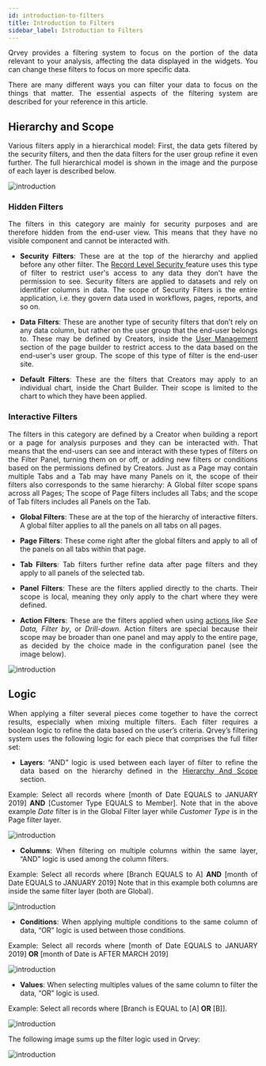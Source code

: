 ```yaml
---
id: introduction-to-filters
title: Introduction to Filters
sidebar_label: Introduction to Filters
---
```


<div style="text-align: justify">

Qrvey provides a filtering system to focus on the portion of the data relevant to your analysis, affecting the data displayed in the widgets. You can change these filters to focus on more specific data.

There are many different ways you can filter your data to focus on the things that matter. The essential aspects of the filtering system are described for your reference in this article.

## Hierarchy and Scope
Various filters apply in a hierarchical model: First, the data gets filtered by the security filters, and then the data filters for the user group refine it even further. The full hierarchical model is shown in the image and the purpose of each layer is described below.

![introduction](https://s3.amazonaws.com/cdn.qrvey.com/documentation_assets/ui-docs/filters/introduction/1intro.png#thumbnail-60)


### Hidden Filters
The filters in this category are mainly for security purposes and are therefore hidden from the end-user view. This means that they have no visible component and cannot be interacted with.

* **Security Filters**: These are at the top of the hierarchy and applied before any other filter. The <a href="/docs/admin/record-level-security/" target="_blank"> Record Level Security </a> feature uses this type of filter to restrict user's access to any data they don't have the permission to see. Security filters are applied to datasets and rely on identifier columns in data. 
The scope of Security Filters is the entire application, i.e. they govern data used in workflows, pages, reports, and so on.

* **Data Filters**: These are another type of security filters that don’t rely on any data column, but rather on the user group that the end-user belongs to. These may be defined by Creators, inside the <a href="/docs/ui-docs/builders/user-management/" target="_blank">User Management </a> section of the page builder to restrict access to the data based on the end-user's user group. 
The scope of this type of filter is the end-user site.

* **Default Filters**: These are the filters that Creators may apply to an individual chart, inside the Chart Builder. Their scope is limited to the chart to which they have been applied.

### Interactive Filters
The filters in this category are defined by a Creator when building a report or a page for analysis purposes and they can be interacted with. That means that the end-users can see and interact with these types of filters on the Filter Panel, turning them on or off, or adding new filters or conditions based on the permissions defined by Creators.
Just as a Page may contain multiple Tabs and a Tab may have many Panels on it, the scope of their filters also corresponds to the same hierarchy: A Global filter scope spans across all Pages; The scope of Page filters includes all Tabs; and the scope of Tab filters includes all Panels on the Tab.

* **Global Filters**: These are at the top of the hierarchy of interactive filters. A global filter applies to all the panels on all tabs on all pages.

* **Page Filters**: These come right after the global filters and apply to all of the panels on all tabs within that page.

* **Tab Filters**: Tab filters further refine data after page filters and they apply to all panels of the selected tab. 

* **Panel Filters**: These are the filters applied directly to the charts. Their scope is local, meaning they only apply to the chart where they were defined.

* **Action Filters**: These are the filters applied when using <a href="/docs/ui-docs/builders/pages_actions/" target="_blank"> actions </a> like *See Data, Filter by*, or *Drill-down*.
Action filters are special because their scope may be broader than one panel and may apply to the entire page, as decided by the choice made in the configuration panel (see the image below).

![introduction](https://s3.amazonaws.com/cdn.qrvey.com/documentation_assets/ui-docs/filters/introduction/2_intro.png#thumbnail-40)

## Logic
When applying a filter several pieces come together to have the correct results, especially when mixing multiple filters. Each filter requires a boolean logic to refine the data based on the user’s criteria. Qrvey’s filtering system uses the following logic for each piece that comprises the full filter set:

* **Layers**: “AND” logic is used between each layer of filter to refine the data based on the hierarchy defined in the <a href="#hierarchy-and-scope">Hierarchy And Scope</a> section. 

Example: Select all records where [month of Date EQUALS to JANUARY 2019] **AND** [Customer Type EQUALS to Member].
Note that in the above example *Date* filter is in the Global Filter layer while *Customer Type* is in the Page filter layer.

![introduction](https://s3.amazonaws.com/cdn.qrvey.com/documentation_assets/ui-docs/filters/introduction/3_intro.png#thumbnail-40)


* **Columns**: When filtering on multiple columns within the same layer, “AND” logic is used among the column filters.

Example: Select all records where [Branch EQUALS to A] **AND** [month of Date EQUALS to JANUARY 2019]
Note that in this example both columns are inside the same filter layer (both are Global).

![introduction](https://s3.amazonaws.com/cdn.qrvey.com/documentation_assets/ui-docs/filters/introduction/4_intro.png#thumbnail-40)

* **Conditions**: When applying multiple conditions to the same column of data, “OR” logic is used between those conditions. 

Example: Select all records where [month of Date EQUALS to JANUARY 2019] **OR** [month of Date is AFTER MARCH 2019]

![introduction](https://s3.amazonaws.com/cdn.qrvey.com/documentation_assets/ui-docs/filters/introduction/5_intro.png#thumbnail-40)


* **Values**: When selecting multiples values of the same column to filter the data, “OR” logic is used. 

Example: Select all records where [Branch is EQUAL to [A] **OR** [B]].

![introduction](https://s3.amazonaws.com/cdn.qrvey.com/documentation_assets/ui-docs/filters/introduction/6_intro.png#thumbnail-40)

The following image sums up the filter logic used in Qrvey:

![introduction](https://s3.amazonaws.com/cdn.qrvey.com/documentation_assets/ui-docs/filters/introduction/7intro.png#thumbnail)

